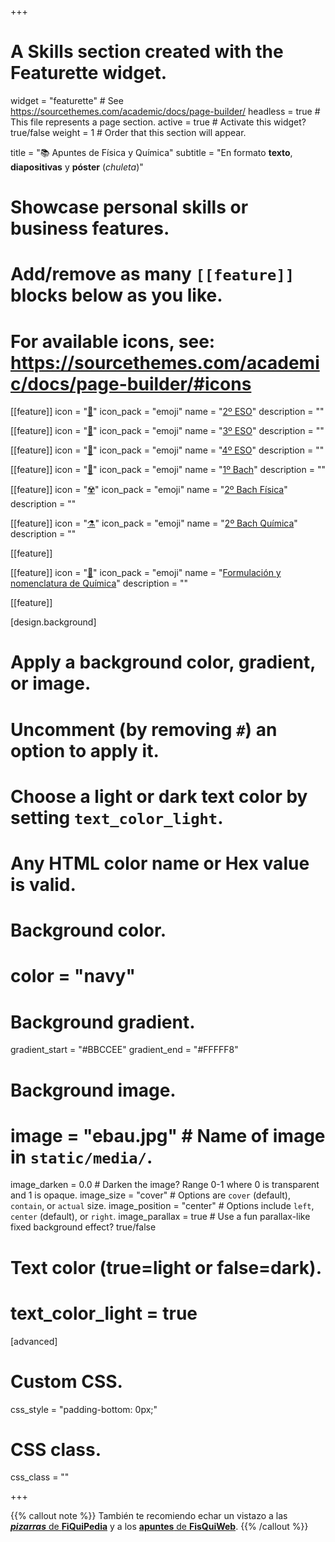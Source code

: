 +++
# A Skills section created with the Featurette widget.
widget = "featurette"  # See https://sourcethemes.com/academic/docs/page-builder/
headless = true  # This file represents a page section.
active = true  # Activate this widget? true/false
weight = 1  # Order that this section will appear.

title = "📚 Apuntes de Física y Química"
subtitle = "En formato **texto**, **diapositivas** y **póster** (_chuleta_)"

# Showcase personal skills or business features.
# 
# Add/remove as many `[[feature]]` blocks below as you like.
# 
# For available icons, see: https://sourcethemes.com/academic/docs/page-builder/#icons

[[feature]]
  icon = "[📗](2eso)"
  icon_pack = "emoji"
  name = "[2º ESO](2eso)"
  description = ""
  
[[feature]]
  icon = "[📘](3eso)"
  icon_pack = "emoji"
  name = "[3º ESO](3eso)"
  description = ""
  
[[feature]]
  icon = "[📙](4eso)"
  icon_pack = "emoji"
  name = "[4º ESO](4eso)"
  description = ""
  
[[feature]]
  icon = "[📕](1bach)"
  icon_pack = "emoji"
  name = "[1º Bach](1bach)"
  description = ""
      
[[feature]]
  icon = "[☢️](2bach-fisica)"
  icon_pack = "emoji"
  name = "[2º Bach Física](2bach-fisica)"
  description = ""
  
[[feature]]
  icon = "[⚗️](2bach-quimica)"
  icon_pack = "emoji"
  name = "[2º Bach Química](2bach-quimica)"
  description = ""
  
[[feature]]

[[feature]]
  icon = "[📖](formulacion-nomenclatura-quimica)"
  icon_pack = "emoji"
  name = "[Formulación y nomenclatura de Química](formulacion-nomenclatura-quimica)"
  description = ""

[[feature]]

[design.background]
  # Apply a background color, gradient, or image.
  #   Uncomment (by removing `#`) an option to apply it.
  #   Choose a light or dark text color by setting `text_color_light`.
  #   Any HTML color name or Hex value is valid.
  
  # Background color.
  # color = "navy"
  
  # Background gradient.
  gradient_start = "#BBCCEE"
  gradient_end = "#FFFFF8"
  
  # Background image.
  # image = "ebau.jpg"  # Name of image in `static/media/`.
  image_darken = 0.0  # Darken the image? Range 0-1 where 0 is transparent and 1 is opaque.
  image_size = "cover"  #  Options are `cover` (default), `contain`, or `actual` size.
  image_position = "center"  # Options include `left`, `center` (default), or `right`.
  image_parallax = true  # Use a fun parallax-like fixed background effect? true/false

  # Text color (true=light or false=dark).
  # text_color_light = true    

[advanced]
 # Custom CSS. 
 css_style = "padding-bottom: 0px;"
 
 # CSS class.
 css_class = ""

+++

{{% callout note %}}
También te recomiendo echar un vistazo a las [***pizarras*** de **FiQuiPedia**](http://www.fiquipedia.es/home/recursos/docencia-contenidos-fisica-y-quimica-por-nivel/pizarras-fisica-y-quimica-por-nivel) y a los [**apuntes** de **FisQuiWeb**](https://fisquiweb.es/Apuntes/apuntes.htm).
{{% /callout %}}